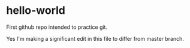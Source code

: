 # hello-world
First github repo intended to practice git.

Yes I'm making a significant edit in this file to differ from master branch.
